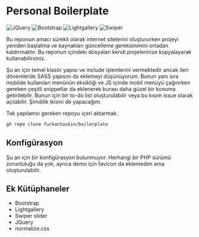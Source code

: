 # Personal Boilerplate

<img src="https://img.shields.io/badge/JQuery-3.6.1-brightgreen" alt="JQuery"> <img src="https://img.shields.io/badge/Bootstrap-5.2.3-brightgreen" alt="Bootstrap"> <img src="https://img.shields.io/badge/Lightgallery-2.6.1-brightgreen" alt="Lightgallery"> <img src="https://img.shields.io/badge/Swiper-8.4.5-brightgreen" alt="Swiper">


Bu reponun amacı sürekli olarak internet sitelerini oluştururken projeyi yeniden başlatma ve kaynakları güncelleme gereksinimini ortadan kaldırmaktır. Bu reponun içindeki dosyaları kendi projelerinize kopyalayarak kullanabilirsiniz.

Şu an için temel klasör yapısı ve include işlemlerini vermektedir ancak ileri dönemlerde SASS yapısını da eklemeyi düşünüyorum. Bunun yanı sıra mobilde kullanılan menünün eksikliği ve JS içinde mobil menüyü çağırırken gereken çeşitli snippetlar da eklenerek burası daha güzel bir konuma getirilebilir. Bunun için bir to-do list oluşturulabilir veya bu kısım issue olarak açılabilir. Şimdilik ikisini de yapacağım.

Tek yapılamsı gereken repoyu içeri aktarmak. 

```bash
gh repo clone furkantaskin/boilerplate
```

## Konfigürasyon

Şu an için bir konfigürasyon bulunmuyor. Herhangi bir PHP sürümü zorunluluğu da yok, ayrıca demo için favicon da eklemedim ama oluşturulabilir.

## Ek Kütüphaneler

- Bootstrap
- Lightgallery
- Swiper slider
- JQuery
- normalize.css